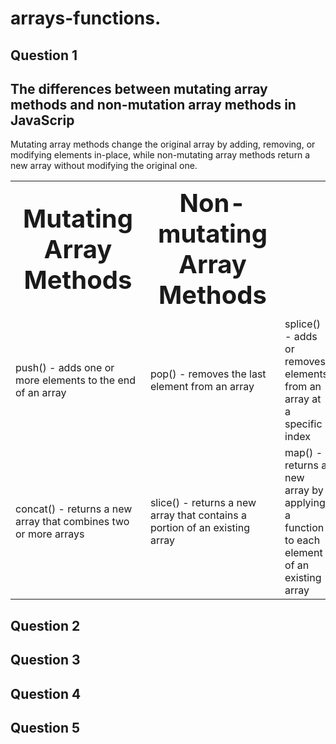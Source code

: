 # arrays-functions.
<h2>Question 1 </h2>  <h2>The differences between mutating array methods and non-mutation array methods in JavaScrip</h2>
Mutating array methods change the original array by adding, removing, or modifying elements in-place, while non-mutating array methods return a new array without modifying the original one. <br>

<Table>
    <tr style="font-size: 40px ;border-spacing">
      <th>Mutating Array Methods </th>
      <th>Non-mutating Array Methods</th>
    </tr>
    <tc>
      <td>push() - adds one or more elements to the end of an array</td>
      <td>pop() - removes the last element from an array</td>
      <td>splice() - adds or removes elements from an array at a specific index</td>
      <td>sort() - sorts the elements of an array in place</td>
      <td>reverse() - reverses the order of elements in an array in place</td>
    </tc>
    <tr>
      <td>concat() - returns a new array that combines two or more arrays</td>
      <td>slice() - returns a new array that contains a portion of an existing array</td>
      <td>map() - returns a new array by applying a function to each element of an existing array</td>
      <td> filter() - returns a new array containing elements that pass a test function</td>
      <td> reduce() - returns a single value by applying a function to each element of an existing array and accumulating the results.</td>
    </tr>
  </Table>

<h2>Question 2  </h2>
<h2>Question 3  </h2>
<h2>Question 4  </h2>
<h2>Question 5  </h2>
